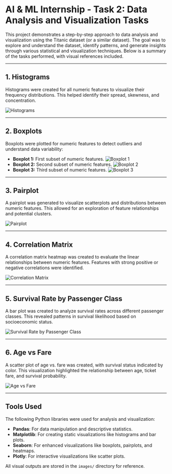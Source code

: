
# AI & ML Internship - Task 2: Data Analysis and Visualization Tasks

This project demonstrates a step-by-step approach to data analysis and visualization using the Titanic dataset (or a similar dataset). The goal was to explore and understand the dataset, identify patterns, and generate insights through various statistical and visualization techniques. Below is a summary of the tasks performed, with visual references included.

---

## 1. Histograms
Histograms were created for all numeric features to visualize their frequency distributions. This helped identify their spread, skewness, and concentration.

![Histograms](images/1.jpeg)

---

## 2. Boxplots
Boxplots were plotted for numeric features to detect outliers and understand data variability:
- **Boxplot 1:** First subset of numeric features.
  ![Boxplot 1](images/2.jpeg)
- **Boxplot 2:** Second subset of numeric features.
  ![Boxplot 2](images/3.jpeg)
- **Boxplot 3:** Third subset of numeric features.
  ![Boxplot 3](images/4.jpeg)

---

## 3. Pairplot
A pairplot was generated to visualize scatterplots and distributions between numeric features. This allowed for an exploration of feature relationships and potential clusters.

![Pairplot](images/5.jpeg)

---

## 4. Correlation Matrix
A correlation matrix heatmap was created to evaluate the linear relationships between numeric features. Features with strong positive or negative correlations were identified.

![Correlation Matrix](images/6.jpeg)

---

## 5. Survival Rate by Passenger Class
A bar plot was created to analyze survival rates across different passenger classes. This revealed patterns in survival likelihood based on socioeconomic status.

![Survival Rate by Passenger Class](images/7.jpeg)

---

## 6. Age vs Fare
A scatter plot of age vs. fare was created, with survival status indicated by color. This visualization highlighted the relationship between age, ticket fare, and survival probability.

![Age vs Fare](images/8.jpeg)

---

## Tools Used
The following Python libraries were used for analysis and visualization:
- **Pandas**: For data manipulation and descriptive statistics.
- **Matplotlib**: For creating static visualizations like histograms and bar plots.
- **Seaborn**: For enhanced visualizations like boxplots, pairplots, and heatmaps.
- **Plotly**: For interactive visualizations like scatter plots.

All visual outputs are stored in the `images/` directory for reference.
